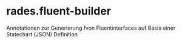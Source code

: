 # rades.fluent-builder
Annotationen zur Generierung fvon Fluentinterfaces auf Basis einer Statechart (JSON) Definition

